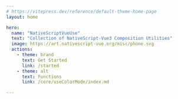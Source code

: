 ```yaml
---
# https://vitepress.dev/reference/default-theme-home-page
layout: home

hero:
  name: "NativeScriptVueUse"
  text: "Collection of NativeScript-Vue3 Composition Utilities"
  image: https://art.nativescript-vue.org/misc/phone.svg
  actions:
    - theme: brand
      text: Get Started
      link: /started
    - theme: alt
      text: Functions
      link: /core/useColorMode/index.md

---
```


